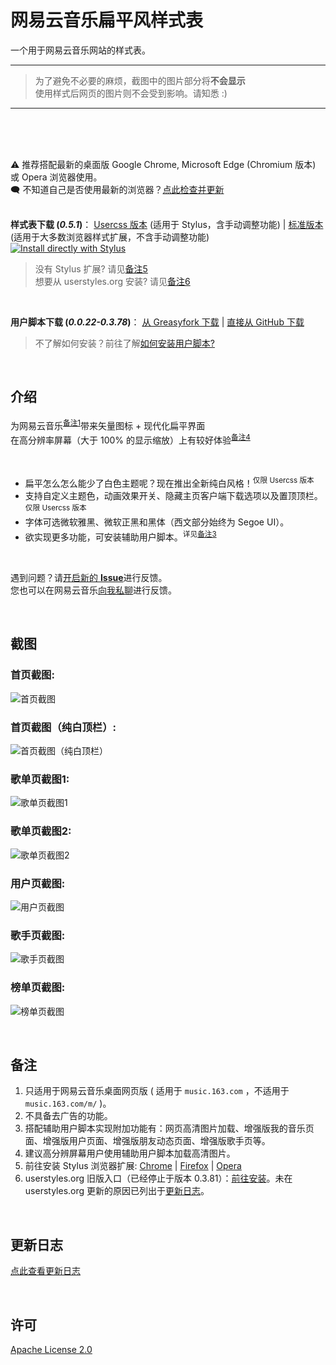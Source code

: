 ﻿# 网易云音乐扁平风样式表
一个用于网易云音乐网站的样式表。
<br>
<hr>

> 为了避免不必要的麻烦，截图中的图片部分将**不会显示**<br>
> 使用样式后网页的图片则不会受到影响。请知悉 :)

<hr>
<br><br><br>

⚠ 推荐搭配最新的桌面版 Google Chrome, Microsoft Edge (Chromium 版本) 或 Opera 浏览器使用。<br>
🗨 不知道自己是否使用最新的浏览器？[点此检查并更新](https://browser-update.org/update.html)<br><br>

**样式表下载 (*0.5.1*)**：
[Usercss 版本](https://raw.githubusercontent.com/wTonyChen/flatnmusic/master/flatnmusic.user.css) (适用于 Stylus，含手动调整功能) | [标准版本](https://raw.githubusercontent.com/wTonyChen/flatnmusic/master/flatnmusic.min.css) (适用于大多数浏览器样式扩展，不含手动调整功能)<br>
[![Install directly with Stylus](https://img.shields.io/badge/Install%20directly%20with-Stylus-238b8b.svg)](https://raw.githubusercontent.com/wTonyChen/flatnmusic/master/flatnmusic.user.css)

> 没有 Stylus 扩展? 请见[备注5](#%E5%A4%87%E6%B3%A8)<br>
> 想要从 userstyles.org 安装? 请见[备注6](#%E5%A4%87%E6%B3%A8)

<br>

**用户脚本下载 (*0.0.22-0.3.78*)**：
[从 Greasyfork 下载](https://greasyfork.org/scripts/369688) | [直接从 GitHub 下载](https://raw.githubusercontent.com/wTonyChen/flatnmusic/master/flatnmusic.user.js)

> 不了解如何安装？前往了解[如何安装用户脚本?](https://greasyfork.org/help/installing-user-scripts)</a>

<br>

## 介绍

为网易云音乐<sup>[备注1](#%E5%A4%87%E6%B3%A8)</sup>带来矢量图标 + 现代化扁平界面<br>
在高分辨率屏幕（大于 100% 的显示缩放）上有较好体验<sup>[备注4](#%E5%A4%87%E6%B3%A8)</sup><br>

<br>

- 扁平怎么怎么能少了白色主题呢？现在推出全新纯白风格！<sup>仅限 Usercss 版本</sup><br>
- 支持自定义主题色，动画效果开关、隐藏主页客户端下载选项以及置顶顶栏。<sup>仅限 Usercss 版本</sup><br>
- 字体可选微软雅黑、微软正黑和黑体（西文部分始终为 Segoe UI）。<br>
- 欲实现更多功能，可安装辅助用户脚本。<sup>详见[备注3](#%E5%A4%87%E6%B3%A8)</sup>

<br>

遇到问题？请[开启新的 **Issue**](https://github.com/wTonyChen/flatnmusic/issues/new)进行反馈。<br>
您也可以在网易云音乐[向我私聊](http://music.163.com/user/home?nickname=wTonyChen)进行反馈。

<br>

## 截图

### 首页截图:
![首页截图](https://raw.githubusercontent.com/wTonyChen/flatnmusic/master/screenshots/155372_after.jpeg)

### 首页截图（纯白顶栏）:
![首页截图（纯白顶栏）](https://raw.githubusercontent.com/wTonyChen/flatnmusic/master/screenshots/155372_white.jpeg)

### 歌单页截图1:
![歌单页截图1](https://raw.githubusercontent.com/wTonyChen/flatnmusic/master/screenshots/155372_additional_29568.jpeg)

### 歌单页截图2:
![歌单页截图2](https://raw.githubusercontent.com/wTonyChen/flatnmusic/master/screenshots/155372_additional_29969.jpeg)

### 用户页截图:
![用户页截图](https://raw.githubusercontent.com/wTonyChen/flatnmusic/master/screenshots/155372_additional_29970.jpeg)

### 歌手页截图:
![歌手页截图](https://raw.githubusercontent.com/wTonyChen/flatnmusic/master/screenshots/155372_additional_29971.jpeg)

### 榜单页截图:
![榜单页截图](https://raw.githubusercontent.com/wTonyChen/flatnmusic/master/screenshots/155372_additional_31188.jpeg)

<br>

## 备注

1. 只适用于网易云音乐桌面网页版 ( 适用于 `music.163.com` ，不适用于 `music.163.com/m/` )。
2. 不具备去广告的功能。
3. 搭配辅助用户脚本实现附加功能有：网页高清图片加载、增强版我的音乐页面、增强版用户页面、增强版朋友动态页面、增强版歌手页等。
4. 建议高分辨屏幕用户使用辅助用户脚本加载高清图片。
5. 前往安装 Stylus 浏览器扩展: [Chrome](https://chrome.google.com/webstore/detail/stylus/clngdbkpkpeebahjckkjfobafhncgmne) | [Firefox](https://addons.mozilla.org/firefox/addon/styl-us/) | [Opera](https://addons.opera.com/extensions/details/stylus/)
6. userstyles.org 旧版入口（已经停止于版本 0.3.81）：[前往安装](https://userstyles.org/styles/155372)。未在 userstyles.org 更新的原因已列出于[更新日志](https://github.com/wTonyChen/flatnmusic/blob/master/CHANGELOG.md#0387-r2)。

<br>

## 更新日志

[点此查看更新日志](https://github.com/wTonyChen/flatnmusic/blob/master/CHANGELOG.md)

<br>

## 许可

[Apache License 2.0](https://github.com/wTonyChen/flatnmusic/blob/master/LICENSE)

